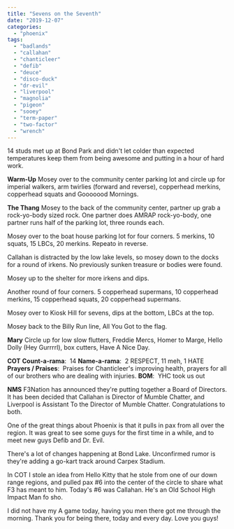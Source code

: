 ```yaml
---
title: "Sevens on the Seventh"
date: "2019-12-07"
categories: 
  - "phoenix"
tags: 
  - "badlands"
  - "callahan"
  - "chanticleer"
  - "defib"
  - "deuce"
  - "disco-duck"
  - "dr-evil"
  - "liverpool"
  - "magnolia"
  - "pigeon"
  - "sooey"
  - "term-paper"
  - "two-factor"
  - "wrench"
---
```


14 studs met up at Bond Park and didn't let colder than expected temperatures keep them from being awesome and putting in a hour of hard work.

**Warm-Up** Mosey over to the community center parking lot and circle up for imperial walkers, arm twirlies (forward and reverse), copperhead merkins, copperhead squats and Gooooood Mornings.

**The Thang** Mosey to the back of the community center, partner up grab a rock-yo-body sized rock. One partner does AMRAP rock-yo-body, one partner runs half of the parking lot, three rounds each.

Mosey over to the boat house parking lot for four corners. 5 merkins, 10 squats, 15 LBCs, 20 merkins. Repeato in reverse.

Callahan is distracted by the low lake levels, so mosey down to the docks for a round of irkens. No previously sunken treasure or bodies were found.

Mosey up to the shelter for more irkens and dips.

Another round of four corners. 5 copperhead supermans, 10 copperhead merkins, 15 copperhead squats, 20 copperhead supermans.

Mosey over to Kiosk Hill for sevens, dips at the bottom, LBCs at the top.

Mosey back to the Billy Run line, All You Got to the flag.

**Mary** Circle up for low slow flutters, Freddie Mercs, Homer to Marge, Hello Dolly (Hey Gurrrrl), box cutters, Have A Nice Day.

**COT** **Count-a-rama**:  14 **Name-a-rama**:  2 RESPECT, 11 meh, 1 HATE **Prayers / Praises**:  Praises for Chanticleer's improving health, prayers for all of our brothers who are dealing with injuries. **BOM**:  YHC took us out

**NMS** F3Nation has announced they're putting together a Board of Directors. It has been decided that Callahan is Director of Mumble Chatter, and Liverpool is Assistant To the Director of Mumble Chatter. Congratulations to both.

One of the great things about Phoenix is that it pulls in pax from all over the region. It was great to see some guys for the first time in a while, and to meet new guys Defib and Dr. Evil.

There's a lot of changes happening at Bond Lake. Unconfirmed rumor is they're adding a go-kart track around Carpex Stadium.

In COT I stole an idea from Hello Kitty that he stole from one of our down range regions, and pulled pax #6 into the center of the circle to share what F3 has meant to him. Today's #6 was Callahan. He's an Old School High Impact Man fo sho.

I did not have my A game today, having you men there got me through the morning. Thank you for being there, today and every day. Love you guys!
